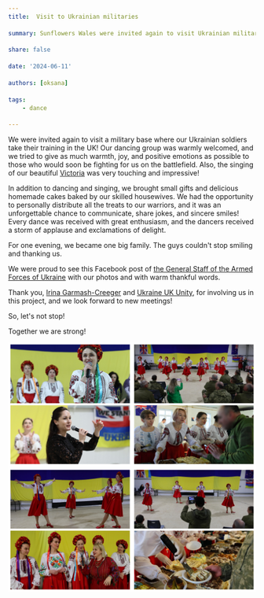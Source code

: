 ```yaml
---
title:  Visit to Ukrainian militaries

summary: Sunflowers Wales were invited again to visit Ukrainian militaries who train in the UK

share: false

date: '2024-06-11' 

authors: [oksana]

tags:
    - dance
    
---
```


We were invited again to visit a military base where our Ukrainian soldiers take their training in the UK! Our dancing group was warmly welcomed, and we tried to give as much warmth, joy, and positive emotions as possible to those who would soon be fighting for us on the battlefield. Also, the singing of our beautiful <a href="https://www.facebook.com/VikaDzhons" target="_blank">Victoria</a> was very touching and impressive! 

In addition to dancing and singing, we brought small gifts and delicious homemade cakes baked by our skilled housewives. We had the opportunity to personally distribute all the treats to our warriors, and it was an unforgettable chance to communicate, share jokes, and sincere smiles! Every dance was received with great enthusiasm, and the dancers received a storm of applause and exclamations of delight.

For one evening, we became one big family. The guys couldn't stop smiling and thanking us.

We were proud to see this Facebook post of <a href="https://www.facebook.com/GeneralStaff.ua/posts/pfbid0NmYrbDaeQUvNshpc6vQMpiE5a5cBQ6KpsMkpxEFRYUmUvxwb2zqznAEwtnQ2edWTl" target="_blank">the General Staff of the Armed Forces of Ukraine</a> with our photos and with warm thankful words.

Thank you, <a href="https://www.facebook.com/irina.creeger/" target="_blank">Irina Garmash-Creeger</a> and <a href="https://www.facebook.com/UkraineUKUnity" target="_blank">Ukraine UK Unity</a>, for involving us in this project, and we look forward to new meetings!

So, let's not stop!

Together we are strong!


<div style="margin-top: 0; text-align: center;"><img src="Mil-1.jpg" alt="Military base June 2024" width="50%" style="display: inline; margin-top: 0;"/><img src="Mil-2.jpg" alt="Military base June 2024" width="50%" style="display: inline; margin-top: 0;"/></div>

<div style="margin-top: 0; text-align: center;"><img src="Mil-3.jpg" alt="Military base June 2024" width="50%" style="display: inline; margin-top: 0;"/><img src="Mil-4.jpg" alt="Military base June 2024" width="50%" style="display: inline; margin-top: 0;"/></div>